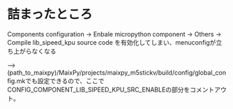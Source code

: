 # 詰まったところ  

Components configuration -> Enbale micropython component -> Others -> Compile lib_sipeed_kpu source code を有効化してしまい、menuconfigが立ち上がらなくなる

--> (path_to_maixpy)/MaixPy/projects/maixpy_m5stickv/build/config/global_config.mkでも設定できるので、ここでCONFIG_COMPONENT_LIB_SIPEED_KPU_SRC_ENABLEの部分をコメントアウト。
